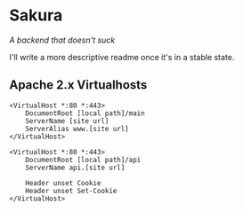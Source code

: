 # Sakura

_A backend that doesn't suck_

I'll write a more descriptive readme once it's in a stable state.

## Apache 2.x Virtualhosts

```
<VirtualHost *:80 *:443>
    DocumentRoot [local path]/main
    ServerName [site url]
    ServerAlias www.[site url]
</VirtualHost>

<VirtualHost *:80 *:443>
    DocumentRoot [local path]/api
    ServerName api.[site url]

    Header unset Cookie
    Header unset Set-Cookie
</VirtualHost>
```
